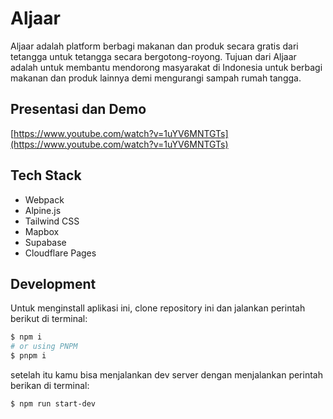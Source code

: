 # Aljaar
Aljaar adalah platform berbagi makanan dan produk secara gratis dari tetangga untuk tetangga secara bergotong-royong. Tujuan dari Aljaar adalah untuk membantu mendorong masyarakat di Indonesia untuk berbagi makanan dan produk lainnya demi mengurangi sampah rumah tangga.

## Presentasi dan Demo
[https://www.youtube.com/watch?v=1uYV6MNTGTs](https://www.youtube.com/watch?v=1uYV6MNTGTs)

## Tech Stack
- Webpack
- Alpine.js
- Tailwind CSS
- Mapbox
- Supabase
- Cloudflare Pages

## Development
Untuk menginstall aplikasi ini, clone repository ini dan jalankan perintah berikut di terminal:

```bash
$ npm i
# or using PNPM
$ pnpm i
```

setelah itu kamu bisa menjalankan dev server dengan menjalankan perintah berikan di terminal:

```bash
$ npm run start-dev
```